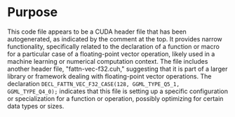# Purpose
This code file appears to be a CUDA header file that has been autogenerated, as indicated by the comment at the top. It provides narrow functionality, specifically related to the declaration of a function or macro for a particular case of a floating-point vector operation, likely used in a machine learning or numerical computation context. The file includes another header file, "fattn-vec-f32.cuh," suggesting that it is part of a larger library or framework dealing with floating-point vector operations. The declaration `DECL_FATTN_VEC_F32_CASE(128, GGML_TYPE_Q5_1, GGML_TYPE_Q4_0);` indicates that this file is setting up a specific configuration or specialization for a function or operation, possibly optimizing for certain data types or sizes.
